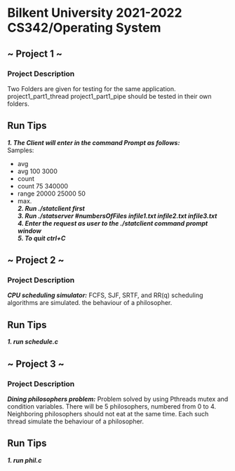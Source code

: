 # Bilkent University 2021-2022 CS342/Operating System 
## ~ Project 1 ~
### Project Description
Two Folders are given for testing for the same application. project1_part1_thread  project1_part1_pipe should be tested in their own folders.  
## Run Tips
***1. The Client will enter in the command Prompt as follows:***<br /> 
Samples: 
+ avg
+ avg 100 3000
+ count
+ count 75 340000
+ range 20000 25000 50
+ max.  <br />
***2.  Run ./statclient first***  <br />
***3.  Run ./statserver #numbersOfFiles infile1.txt infile2.txt infile3.txt***  <br />
***4.  Enter the request as user to the ./statclient command prompt window***  <br />
***5. To quit ctrl+C*** <br />

## ~ Project 2 ~
### Project Description
***CPU scheduling simulator:*** FCFS, SJF, SRTF, and RR(q) scheduling algorithms are simulated.
the behaviour of a philosopher.
## Run Tips
***1. run schedule.c***

## ~ Project 3 ~
### Project Description
***Dining philosophers problem:*** Problem solved by using Pthreads mutex and condition variables. There will be 5 philosophers, numbered from 0 to 4. Neighboring philosophers should not eat at the same time. Each such thread  simulate the behaviour of a philosopher.
## Run Tips
***1. run phil.c***
